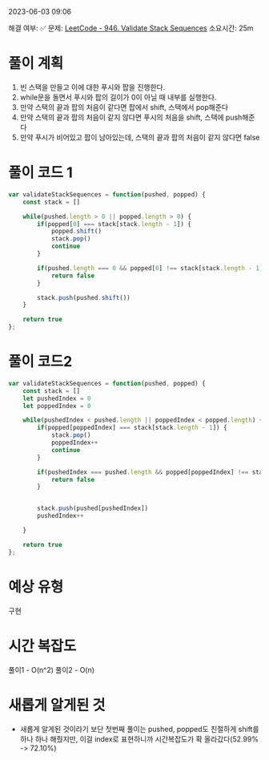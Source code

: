 2023-06-03
09:06

해결 여부: ✅
문제: [LeetCode - 946. Validate Stack Sequences](https://leetcode.com/problems/validate-stack-sequences/description/)
소요시간: 25m

# 풀이 계획
1. 빈 스택을 만들고 이에 대한 푸시와 팝을 진행한다.
2. while문을 돌면서 푸시와 팝의 길이가 0이 아닐 때 내부를 실행한다.
3. 만약 스택의 끝과 팝의 처음이 같다면 팝에서 shift, 스택에서 pop해준다
4. 만약 스택의 끝과 팝의 처음이 같지 않다면 푸시의 처음을 shift, 스택에 push해준다  
5. 만약 푸시가 비어있고 팝이 남아있는데, 스택의 끝과 팝의 처음이 같지 않다면 false

# 풀이 코드 1
```javascript
var validateStackSequences = function(pushed, popped) {
    const stack = []

    while(pushed.length > 0 || popped.length > 0) {
        if(popped[0] === stack[stack.length - 1]) {
            popped.shift()
            stack.pop()
            continue
        }

        if(pushed.length === 0 && popped[0] !== stack[stack.length - 1]) {
            return false
        }

        stack.push(pushed.shift())
    }

    return true
};
```
# 풀이 코드2
```javascript
var validateStackSequences = function(pushed, popped) {
    const stack = []
    let pushedIndex = 0
    let poppedIndex = 0

    while(pushedIndex < pushed.length || poppedIndex < popped.length) {
        if(popped[poppedIndex] === stack[stack.length - 1]) {
            stack.pop()
            poppedIndex++
            continue
        }

        if(pushedIndex === pushed.length && popped[poppedIndex] !== stack[stack.length - 1]) {
            return false
        }


        stack.push(pushed[pushedIndex])
        pushedIndex++

    }

    return true
};
```
# 예상 유형
구현
# 시간 복잡도
풀이1 - O(n^2)
풀이2 - O(n)
# 새롭게 알게된 것
- 새롭게 알게된 것이라기 보단 첫번째 풀이는 pushed, popped도 친절하게 shift를 하나 하나 해줬지만, 이걸 index로 표현하니까 시간복잡도가 확 올라갔다(52.99% -> 72.10%)